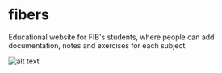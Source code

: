 # fibers
Educational website for FIB's students, where people can add documentation, notes and exercises for each subject

![alt text](http://fibers.cat/dev/assets/img/homepage.png "Home page screenshot")
